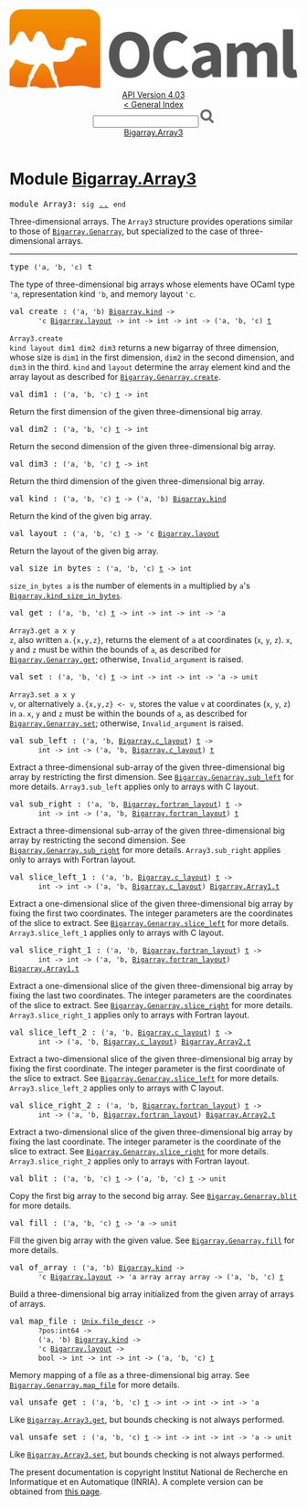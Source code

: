 <!-- ((! set title API !)) ((! set documentation !)) ((! set api !)) ((! set nobreadcrumb !)) -->
<div class="api"><header><nav class="toc brand"><a class="brand" href="https://ocaml.org/"><img src="colour-logo-gray.svg" class="svg" alt="OCaml"></a></nav><nav class="toc"><div class="toc_version"><a href="/docs" id="version-select">API Version 4.03</a></div><a href="index.html">&lt; General Index</a><div class="api_search"><input type="text" name="apisearch" id="api_search" oninput="mySearch(false);" onkeypress="this.oninput();" onclick="this.oninput();" onpaste="this.oninput();">
<img src="search_icon.svg" alt="Search" class="svg" onclick="mySearch(false)"></div>
<div id="search_results"></div><div class="toc_title"><a href="#top">Bigarray.Array3</a></div><ul></ul></nav></header>

<h1>Module <a href="type_Bigarray.Array3.html">Bigarray.Array3</a></h1>

<pre><span class="keyword">module</span> Array3: <code class="code"><span class="keyword">sig</span></code> <a href="Bigarray.Array3.html">..</a> <code class="code"><span class="keyword">end</span></code></pre><div class="info module top">
Three-dimensional arrays. The <code class="code"><span class="constructor">Array3</span></code> structure provides operations
   similar to those of <a href="Bigarray.Genarray.html"><code class="code"><span class="constructor">Bigarray</span>.<span class="constructor">Genarray</span></code></a>, but specialized to the case
   of three-dimensional arrays.<br>
</div>
<hr width="100%">

<pre><span id="TYPEt"><span class="keyword">type</span> <code class="type">('a, 'b, 'c)</code> t</span> </pre>
<div class="info ">
The type of three-dimensional big arrays whose elements have
     OCaml type <code class="code"><span class="keywordsign">'</span>a</code>, representation kind <code class="code"><span class="keywordsign">'</span>b</code>, and memory layout <code class="code"><span class="keywordsign">'</span>c</code>.<br>
</div>


<pre><span id="VALcreate"><span class="keyword">val</span> create</span> : <code class="type">('a, 'b) <a href="Bigarray.html#TYPEkind">Bigarray.kind</a> -&gt;<br>       'c <a href="Bigarray.html#TYPElayout">Bigarray.layout</a> -&gt; int -&gt; int -&gt; int -&gt; ('a, 'b, 'c) <a href="Bigarray.Array3.html#TYPEt">t</a></code></pre><div class="info ">
<code class="code"><span class="constructor">Array3</span>.create kind layout dim1 dim2 dim3</code> returns a new bigarray of
     three dimension, whose size is <code class="code">dim1</code> in the first dimension,
     <code class="code">dim2</code> in the second dimension, and <code class="code">dim3</code> in the third.
     <code class="code">kind</code> and <code class="code">layout</code> determine the array element kind and
     the array layout as described for <a href="Bigarray.Genarray.html#VALcreate"><code class="code"><span class="constructor">Bigarray</span>.<span class="constructor">Genarray</span>.create</code></a>.<br>
</div>

<pre><span id="VALdim1"><span class="keyword">val</span> dim1</span> : <code class="type">('a, 'b, 'c) <a href="Bigarray.Array3.html#TYPEt">t</a> -&gt; int</code></pre><div class="info ">
Return the first dimension of the given three-dimensional big array.<br>
</div>

<pre><span id="VALdim2"><span class="keyword">val</span> dim2</span> : <code class="type">('a, 'b, 'c) <a href="Bigarray.Array3.html#TYPEt">t</a> -&gt; int</code></pre><div class="info ">
Return the second dimension of the given three-dimensional big array.<br>
</div>

<pre><span id="VALdim3"><span class="keyword">val</span> dim3</span> : <code class="type">('a, 'b, 'c) <a href="Bigarray.Array3.html#TYPEt">t</a> -&gt; int</code></pre><div class="info ">
Return the third dimension of the given three-dimensional big array.<br>
</div>

<pre><span id="VALkind"><span class="keyword">val</span> kind</span> : <code class="type">('a, 'b, 'c) <a href="Bigarray.Array3.html#TYPEt">t</a> -&gt; ('a, 'b) <a href="Bigarray.html#TYPEkind">Bigarray.kind</a></code></pre><div class="info ">
Return the kind of the given big array.<br>
</div>

<pre><span id="VALlayout"><span class="keyword">val</span> layout</span> : <code class="type">('a, 'b, 'c) <a href="Bigarray.Array3.html#TYPEt">t</a> -&gt; 'c <a href="Bigarray.html#TYPElayout">Bigarray.layout</a></code></pre><div class="info ">
Return the layout of the given big array.<br>
</div>

<pre><span id="VALsize_in_bytes"><span class="keyword">val</span> size_in_bytes</span> : <code class="type">('a, 'b, 'c) <a href="Bigarray.Array3.html#TYPEt">t</a> -&gt; int</code></pre><div class="info ">
<code class="code">size_in_bytes a</code> is the number of elements in <code class="code">a</code>
    multiplied by <code class="code">a</code>'s <a href="Bigarray.html#VALkind_size_in_bytes"><code class="code"><span class="constructor">Bigarray</span>.kind_size_in_bytes</code></a>.<br>
</div>

<pre><span id="VALget"><span class="keyword">val</span> get</span> : <code class="type">('a, 'b, 'c) <a href="Bigarray.Array3.html#TYPEt">t</a> -&gt; int -&gt; int -&gt; int -&gt; 'a</code></pre><div class="info ">
<code class="code"><span class="constructor">Array3</span>.get a x y z</code>, also written <code class="code">a.{x,y,z}</code>,
     returns the element of <code class="code">a</code> at coordinates (<code class="code">x</code>, <code class="code">y</code>, <code class="code">z</code>).
     <code class="code">x</code>, <code class="code">y</code> and <code class="code">z</code> must be within the bounds of <code class="code">a</code>,
     as described for <a href="Bigarray.Genarray.html#VALget"><code class="code"><span class="constructor">Bigarray</span>.<span class="constructor">Genarray</span>.get</code></a>;
     otherwise, <code class="code"><span class="constructor">Invalid_argument</span></code> is raised.<br>
</div>

<pre><span id="VALset"><span class="keyword">val</span> set</span> : <code class="type">('a, 'b, 'c) <a href="Bigarray.Array3.html#TYPEt">t</a> -&gt; int -&gt; int -&gt; int -&gt; 'a -&gt; unit</code></pre><div class="info ">
<code class="code"><span class="constructor">Array3</span>.set a x y v</code>, or alternatively <code class="code">a.{x,y,z} &lt;- v</code>,
     stores the value <code class="code">v</code> at coordinates (<code class="code">x</code>, <code class="code">y</code>, <code class="code">z</code>) in <code class="code">a</code>.
     <code class="code">x</code>, <code class="code">y</code> and <code class="code">z</code> must be within the bounds of <code class="code">a</code>,
     as described for <a href="Bigarray.Genarray.html#VALset"><code class="code"><span class="constructor">Bigarray</span>.<span class="constructor">Genarray</span>.set</code></a>;
     otherwise, <code class="code"><span class="constructor">Invalid_argument</span></code> is raised.<br>
</div>

<pre><span id="VALsub_left"><span class="keyword">val</span> sub_left</span> : <code class="type">('a, 'b, <a href="Bigarray.html#TYPEc_layout">Bigarray.c_layout</a>) <a href="Bigarray.Array3.html#TYPEt">t</a> -&gt;<br>       int -&gt; int -&gt; ('a, 'b, <a href="Bigarray.html#TYPEc_layout">Bigarray.c_layout</a>) <a href="Bigarray.Array3.html#TYPEt">t</a></code></pre><div class="info ">
Extract a three-dimensional sub-array of the given
     three-dimensional big array by restricting the first dimension.
     See <a href="Bigarray.Genarray.html#VALsub_left"><code class="code"><span class="constructor">Bigarray</span>.<span class="constructor">Genarray</span>.sub_left</code></a> for more details.  <code class="code"><span class="constructor">Array3</span>.sub_left</code>
     applies only to arrays with C layout.<br>
</div>

<pre><span id="VALsub_right"><span class="keyword">val</span> sub_right</span> : <code class="type">('a, 'b, <a href="Bigarray.html#TYPEfortran_layout">Bigarray.fortran_layout</a>) <a href="Bigarray.Array3.html#TYPEt">t</a> -&gt;<br>       int -&gt; int -&gt; ('a, 'b, <a href="Bigarray.html#TYPEfortran_layout">Bigarray.fortran_layout</a>) <a href="Bigarray.Array3.html#TYPEt">t</a></code></pre><div class="info ">
Extract a three-dimensional sub-array of the given
     three-dimensional big array by restricting the second dimension.
     See <a href="Bigarray.Genarray.html#VALsub_right"><code class="code"><span class="constructor">Bigarray</span>.<span class="constructor">Genarray</span>.sub_right</code></a> for more details.  <code class="code"><span class="constructor">Array3</span>.sub_right</code>
     applies only to arrays with Fortran layout.<br>
</div>

<pre><span id="VALslice_left_1"><span class="keyword">val</span> slice_left_1</span> : <code class="type">('a, 'b, <a href="Bigarray.html#TYPEc_layout">Bigarray.c_layout</a>) <a href="Bigarray.Array3.html#TYPEt">t</a> -&gt;<br>       int -&gt; int -&gt; ('a, 'b, <a href="Bigarray.html#TYPEc_layout">Bigarray.c_layout</a>) <a href="Bigarray.Array1.html#TYPEt">Bigarray.Array1.t</a></code></pre><div class="info ">
Extract a one-dimensional slice of the given three-dimensional
     big array by fixing the first two coordinates.
     The integer parameters are the coordinates of the slice to
     extract.  See <a href="Bigarray.Genarray.html#VALslice_left"><code class="code"><span class="constructor">Bigarray</span>.<span class="constructor">Genarray</span>.slice_left</code></a> for more details.
     <code class="code"><span class="constructor">Array3</span>.slice_left_1</code> applies only to arrays with C layout.<br>
</div>

<pre><span id="VALslice_right_1"><span class="keyword">val</span> slice_right_1</span> : <code class="type">('a, 'b, <a href="Bigarray.html#TYPEfortran_layout">Bigarray.fortran_layout</a>) <a href="Bigarray.Array3.html#TYPEt">t</a> -&gt;<br>       int -&gt; int -&gt; ('a, 'b, <a href="Bigarray.html#TYPEfortran_layout">Bigarray.fortran_layout</a>) <a href="Bigarray.Array1.html#TYPEt">Bigarray.Array1.t</a></code></pre><div class="info ">
Extract a one-dimensional slice of the given three-dimensional
     big array by fixing the last two coordinates.
     The integer parameters are the coordinates of the slice to
     extract.  See <a href="Bigarray.Genarray.html#VALslice_right"><code class="code"><span class="constructor">Bigarray</span>.<span class="constructor">Genarray</span>.slice_right</code></a> for more details.
     <code class="code"><span class="constructor">Array3</span>.slice_right_1</code> applies only to arrays with Fortran
     layout.<br>
</div>

<pre><span id="VALslice_left_2"><span class="keyword">val</span> slice_left_2</span> : <code class="type">('a, 'b, <a href="Bigarray.html#TYPEc_layout">Bigarray.c_layout</a>) <a href="Bigarray.Array3.html#TYPEt">t</a> -&gt;<br>       int -&gt; ('a, 'b, <a href="Bigarray.html#TYPEc_layout">Bigarray.c_layout</a>) <a href="Bigarray.Array2.html#TYPEt">Bigarray.Array2.t</a></code></pre><div class="info ">
Extract a  two-dimensional slice of the given three-dimensional
     big array by fixing the first coordinate.
     The integer parameter is the first coordinate of the slice to
     extract.  See <a href="Bigarray.Genarray.html#VALslice_left"><code class="code"><span class="constructor">Bigarray</span>.<span class="constructor">Genarray</span>.slice_left</code></a> for more details.
     <code class="code"><span class="constructor">Array3</span>.slice_left_2</code> applies only to arrays with C layout.<br>
</div>

<pre><span id="VALslice_right_2"><span class="keyword">val</span> slice_right_2</span> : <code class="type">('a, 'b, <a href="Bigarray.html#TYPEfortran_layout">Bigarray.fortran_layout</a>) <a href="Bigarray.Array3.html#TYPEt">t</a> -&gt;<br>       int -&gt; ('a, 'b, <a href="Bigarray.html#TYPEfortran_layout">Bigarray.fortran_layout</a>) <a href="Bigarray.Array2.html#TYPEt">Bigarray.Array2.t</a></code></pre><div class="info ">
Extract a two-dimensional slice of the given
     three-dimensional big array by fixing the last coordinate.
     The integer parameter is the coordinate of the slice
     to extract.  See <a href="Bigarray.Genarray.html#VALslice_right"><code class="code"><span class="constructor">Bigarray</span>.<span class="constructor">Genarray</span>.slice_right</code></a> for more details.
     <code class="code"><span class="constructor">Array3</span>.slice_right_2</code> applies only to arrays with Fortran
     layout.<br>
</div>

<pre><span id="VALblit"><span class="keyword">val</span> blit</span> : <code class="type">('a, 'b, 'c) <a href="Bigarray.Array3.html#TYPEt">t</a> -&gt; ('a, 'b, 'c) <a href="Bigarray.Array3.html#TYPEt">t</a> -&gt; unit</code></pre><div class="info ">
Copy the first big array to the second big array.
     See <a href="Bigarray.Genarray.html#VALblit"><code class="code"><span class="constructor">Bigarray</span>.<span class="constructor">Genarray</span>.blit</code></a> for more details.<br>
</div>

<pre><span id="VALfill"><span class="keyword">val</span> fill</span> : <code class="type">('a, 'b, 'c) <a href="Bigarray.Array3.html#TYPEt">t</a> -&gt; 'a -&gt; unit</code></pre><div class="info ">
Fill the given big array with the given value.
     See <a href="Bigarray.Genarray.html#VALfill"><code class="code"><span class="constructor">Bigarray</span>.<span class="constructor">Genarray</span>.fill</code></a> for more details.<br>
</div>

<pre><span id="VALof_array"><span class="keyword">val</span> of_array</span> : <code class="type">('a, 'b) <a href="Bigarray.html#TYPEkind">Bigarray.kind</a> -&gt;<br>       'c <a href="Bigarray.html#TYPElayout">Bigarray.layout</a> -&gt; 'a array array array -&gt; ('a, 'b, 'c) <a href="Bigarray.Array3.html#TYPEt">t</a></code></pre><div class="info ">
Build a three-dimensional big array initialized from the
     given array of arrays of arrays.<br>
</div>

<pre><span id="VALmap_file"><span class="keyword">val</span> map_file</span> : <code class="type"><a href="Unix.html#TYPEfile_descr">Unix.file_descr</a> -&gt;<br>       ?pos:int64 -&gt;<br>       ('a, 'b) <a href="Bigarray.html#TYPEkind">Bigarray.kind</a> -&gt;<br>       'c <a href="Bigarray.html#TYPElayout">Bigarray.layout</a> -&gt;<br>       bool -&gt; int -&gt; int -&gt; int -&gt; ('a, 'b, 'c) <a href="Bigarray.Array3.html#TYPEt">t</a></code></pre><div class="info ">
Memory mapping of a file as a three-dimensional big array.
     See <a href="Bigarray.Genarray.html#VALmap_file"><code class="code"><span class="constructor">Bigarray</span>.<span class="constructor">Genarray</span>.map_file</code></a> for more details.<br>
</div>

<pre><span id="VALunsafe_get"><span class="keyword">val</span> unsafe_get</span> : <code class="type">('a, 'b, 'c) <a href="Bigarray.Array3.html#TYPEt">t</a> -&gt; int -&gt; int -&gt; int -&gt; 'a</code></pre><div class="info ">
Like <a href="Bigarray.Array3.html#VALget"><code class="code"><span class="constructor">Bigarray</span>.<span class="constructor">Array3</span>.get</code></a>, but bounds checking is not always
      performed.<br>
</div>

<pre><span id="VALunsafe_set"><span class="keyword">val</span> unsafe_set</span> : <code class="type">('a, 'b, 'c) <a href="Bigarray.Array3.html#TYPEt">t</a> -&gt; int -&gt; int -&gt; int -&gt; 'a -&gt; unit</code></pre><div class="info ">
Like <a href="Bigarray.Array3.html#VALset"><code class="code"><span class="constructor">Bigarray</span>.<span class="constructor">Array3</span>.set</code></a>, but bounds checking is not always
      performed.<br>
</div>
<div class="copyright">The present documentation is copyright Institut National de Recherche en Informatique et en Automatique (INRIA). A complete version can be obtained from <a href="http://caml.inria.fr/pub/docs/manual-ocaml/">this page</a>.</div></div>